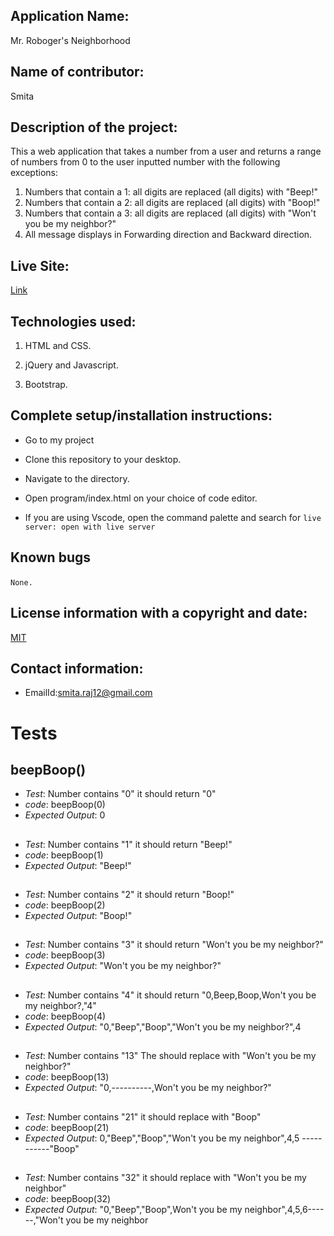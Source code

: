 ## Application Name:

Mr. Roboger's Neighborhood

## Name of contributor:

Smita   

## Description of the project:

This a web application that takes a number from a user and returns a range of numbers from 0 to the user inputted number with the following exceptions:

1. Numbers that contain a 1: all digits are replaced (all digits) with "Beep!"
2. Numbers that contain a 2: all digits are replaced (all digits) with "Boop!"
3. Numbers that contain a 3: all digits are replaced (all digits) with "Won't you be my neighbor?"
4. All message displays in Forwarding direction and Backward direction.

## Live Site:

[Link](https://smita-raj12.github.io/Roboger-Neighborhood)

## Technologies used:

1. HTML and CSS.

2. jQuery and Javascript.

3. Bootstrap.
    

## Complete setup/installation instructions:

* Go to my project       

* Clone this repository to your desktop.

* Navigate to the directory.

* Open program/index.html on your choice of code editor.

* If you are using Vscode, open the command palette and search for `live server: open with live server`


## Known bugs

`None.`     

## License information with a copyright and date:

 [MIT](https://opensource.org/licenses/MIT)

## Contact information:
   
* EmailId:smita.raj12@gmail.com


# Tests

## beepBoop()

- *Test*: Number contains "0" it should return "0"
- *code*: beepBoop(0)
- *Expected Output*: 0

##

- *Test*: Number contains "1" it should return "Beep!"
- *code*: beepBoop(1)
- *Expected Output*: "Beep!"

##

- *Test*: Number contains "2" it should return "Boop!"
- *code*: beepBoop(2)
- *Expected Output*: "Boop!"

##

- *Test*: Number contains "3" it should return "Won't you be my neighbor?"  
- *code*: beepBoop(3)
- *Expected Output*: "Won't you be my neighbor?"

##

- *Test*: Number contains "4" it should return "0,Beep,Boop,Won't you be my neighbor?,"4"
- *code*: beepBoop(4)
- *Expected Output*: "0,"Beep","Boop","Won't you be my neighbor?",4

##

- *Test*: Number contains "13" The should replace with "Won't you be  my neighbor?" 
- *code*: beepBoop(13)
- *Expected Output*: "0,----------,Won't you be my neighbor?"

##

- *Test*: Number contains "21" it should replace with "Boop"       
- *code*: beepBoop(21)
- *Expected Output*: 0,"Beep","Boop","Won't you be my neighbor",4,5
 -----------"Boop" 

##

- *Test*: Number contains "32" it should replace with "Won't you be
       my neighbor"        
- *code*: beepBoop(32)
- *Expected Output*: "0,"Beep","Boop",Won't you be my neighbor",4,5,6------,"Won't you be my neighbor